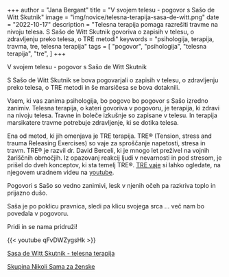 +++
author = "Jana Bergant"
title = "V svojem telesu - pogovor s Sašo de Witt Skutnik"
image = "img/novice/telesna-terapija-sasa-de-witt.png"
date = "2022-10-17"
description = "Telesna terapija pomaga razrešiti travme na nivoju telesa. S Sašo de Witt Skutnik govoriva o zapisih v telesu, o zdravljenju preko telesa, o TRE metodi"
keywords = "psihologija, terapija, travma, tre, telesna terapija"
tags = [
    "pogovor",
    "psihologija",
    "telesna terapija",
    "tre",
]
+++

V svojem telesu - pogovor s Sašo de Witt Skutnik

S Sašo de Witt Skutnik se bova pogovarjali o zapisih v telesu, o zdravljenju preko telesa, o TRE metodi in še marsičesa se bova dotaknili.

Vsem, ki vas zanima psihologija, bo pogovo bo pogovor s Sašo izredno zanimiv. Telesna terapija, o kateri govoriva v pogovoru, je terapija, ki zdravi na nivoju telesa. Travne in boleče izkušnje so zapisane v telesu. In terapija marsikatere travme potrebuje zdravljenje, ki se dotika telesa. 

Ena od metod, ki jih omenjava je TRE terapija. TRE® (Tension, stress and trauma Releasing Exercises) so vaje za sproščanje napetosti, stresa in travm. TRE® je razvil dr. David Berceli, ki je mnogo let preživel na vojnih žariščnih območjih. Iz opazovanj reakcij ljudi v nevarnosti in pod stresom, je prišel do dveh konceptov, ki sta temelj TRE®. [TRE vaje](https://www.youtube.com/watch?v=FeUioDuJjFI) si lahko ogledate, na njegovem uradnem videu na [youtube](https://www.youtube.com/watch?v=FeUioDuJjFI).

Pogovori s Sašo so vedno zanimivi, lesk v njenih očeh pa razkriva toplo in prijazno dušo.

Saša je po poklicu pravnica, sledi pa klicu svojega srca ... več nam bo povedala v pogovoru.

Pridi in se nama pridruži!

{{< youtube qFvDWZygsHk >}}

[Sasa de Witt Skutnik - telesna terapija](https://www.facebook.com/sasa.dewitt)

[Skupina Nikoli Sama za ženske](https://www.facebook.com/groups/467001988199005)


